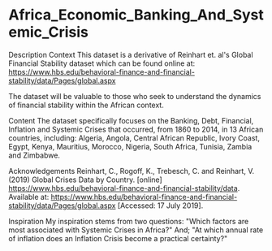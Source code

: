 # Africa_Economic_Banking_And_Systemic_Crisis
Description
Context
This dataset is a derivative of Reinhart et. al's Global Financial Stability dataset which can be found online at: https://www.hbs.edu/behavioral-finance-and-financial-stability/data/Pages/global.aspx

The dataset will be valuable to those who seek to understand the dynamics of financial stability within the African context.

Content
The dataset specifically focuses on the Banking, Debt, Financial, Inflation and Systemic Crises that occurred, from 1860 to 2014, in 13 African countries, including: Algeria, Angola, Central African Republic, Ivory Coast, Egypt, Kenya, Mauritius, Morocco, Nigeria, South Africa, Tunisia, Zambia and Zimbabwe.

Acknowledgements
Reinhart, C., Rogoff, K., Trebesch, C. and Reinhart, V. (2019) Global Crises Data by Country.
[online] https://www.hbs.edu/behavioral-finance-and-financial-stability/data. Available at: https://www.hbs.edu/behavioral-finance-and-financial-stability/data/Pages/global.aspx [Accessed: 17 July 2019].

Inspiration
My inspiration stems from two questions: "Which factors are most associated with Systemic Crises in Africa?" And; "At which annual rate of inflation does an Inflation Crisis become a practical certainty?"


